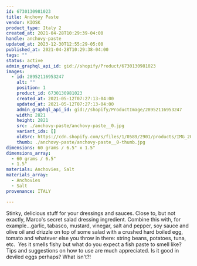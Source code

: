 ```yaml
---
id: 6730130981023
title: Anchovy Paste
vendor: KIOSK
product_type: Italy 2
created_at: 2021-04-28T10:29:39-04:00
handle: anchovy-paste
updated_at: 2023-12-30T12:55:29-05:00
published_at: 2021-04-28T10:29:38-04:00
tags: ""
status: active
admin_graphql_api_id: gid://shopify/Product/6730130981023
images:
  - id: 28952116953247
    alt: ""
    position: 1
    product_id: 6730130981023
    created_at: 2021-05-12T07:27:13-04:00
    updated_at: 2021-05-12T07:27:13-04:00
    admin_graphql_api_id: gid://shopify/ProductImage/28952116953247
    width: 2821
    height: 2821
    src: ./anchovy-paste/anchovy-paste__0.jpg
    variant_ids: []
    oldSrc: https://cdn.shopify.com/s/files/1/0589/2901/products/IMG_20190612_192718_8908149b-7c47-4466-99d0-d78a0349445b.jpg?v=1620818833
    thumb: ./anchovy-paste/anchovy-paste__0-thumb.jpg
dimensions: 60 grams / 6.5" x 1.5"
dimensions_array:
  - 60 grams / 6.5"
  - 1.5"
materials: Anchovies, Salt
materials_array:
  - Anchovies
  - Salt
provenance: ITALY

---
```


Stinky, delicious stuff for your dressings and sauces. Close to, but not exactly, Marco's secret salad dressing ingredient. Combine this with, for example...garlic, tabasco, mustard, vinegar, salt and pepper, soy sauce and olive oil and drizzle on top of some salad with a crushed hard boiled egg, tomato and whatever else you throw in there: string beans, potatoes, tuna, etc.  Yes it smells fishy but what do you expect a fish paste to smell like? Tips and suggestions on how to use are much appreciated. Is it good in deviled eggs perhaps? What isn't?!